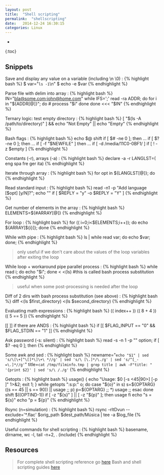 ```yaml
---
layout: post
title:  "Shell scripting"
permalink:  "shellscripting"
date:   2014-12-24 16:30:15
categories: Linux
---
```

* 
{:toc}

## Snippets

Save and display any value on a variable (including \n \0)
: {% highlight bash %}
$ var="`ls -1`\n"
$ echo -e $var
{% endhighlight %}

Parse file with delim into array
: {% highlight bash %}
IN="bla@some.com;john@home.com"
while IFS=';' read -ra ADDR; do
        for i in "${ADDR[@]}"; do
            # process "$i"
        done
    done <<< "$IN"
{% endhighlight %}

Ternary logic: test empty directory
: {% highlight bash %}
[ "$(ls -A /path/to/directory)" ] && echo "Not Empty" || echo "Empty"
{% endhighlight %}

Bash flags
: {% highlight bash %}
echo $@
shift
if [ $# -ne 0 ]; then ...
if [ $? -ne 0 ]; then ...
if [ -f "$NEWFILE" ] then ...
if [ -d /media/11C0-0BF1/ ]
if [ ! -z $empty ]
{% endhighlight %}

Constants (-r), arrays (-a)
: {% highlight bash %}
declare -a -r LANGLST=( eng spa fre ger ita)
{% endhighlight %}

Iterate through array
: {% highlight bash %}
for opt in ${LANGLST[@]}; do
{% endhighlight %}

Read standard input
: {% highlight bash %}
read -n1 -p "Add language [$opt] [y/N]?"; echo ""
if [ $REPLY = "y" -o $REPLY = "Y" ]
{% endhighlight %}

Get number of elements in the array
: {% highlight bash %}
ELEMENTS=${#ARRAY[@]}
{% endhighlight %}

For loop
: {% highlight bash %}
for (( i=0;i<$ELEMENTS;i++)); do echo ${ARRAY[${i}]}; done 
{% endhighlight %}

While with pipe
: {% highlight bash %}
ls | while read var; do echo $var; done;
{% endhighlight %}
> only useful if we don't care about the values of the loop variables after exiting the loop

While loop + workaround pipe parallel process
: {% highlight bash %}
while read i; do echo "$i"; done < <(ls)  #this is called bash process substitution
{% endhighlight %}
> useful when some post-processing is needed after the loop

Diff of 2 dirs with bash process substitution (see above)
: {% highlight bash %}
diff <(ls $first_directory) <(ls $second_directory)
{% endhighlight %}

Evaluating math expressions
: {% highlight bash %}
(( index++ ))
(( 8 + 4 ))
(( 5 == 5 ))
{% endhighlight %}

[[ ]] if there are ANDS
: {% highlight bash %}
if [[ $FLAG_INPUT == "0" && $FLAG_STDIN == "1" ]]
{% endhighlight %}

Ask password (-s: silent)
: {% highlight bash %}
    read -s -n 1 -p "" option;
    if [ $? -eq 0 ]; then
{% endhighlight %}

Some awk and sed
: {% highlight bash %}
newname="`echo "$1" | sed 's/\[\+[^\[]*\]\+\ *//g' | sed 's/\ [\.]*/\./g' | sed 's/^[_-=\.]*//g'`"
title=`cat /tmp/filminfo.tmp | grep title | awk -F"title: " '{print $2}' | sed 's/\ /./g'`
{% endhighlight %}

Getopts
: {% highlight bash %}
usage() { echo "Usage: $0 [-s <45|90>] [-p <string>]" 1>&2; exit 1; }
while getopts ":s:p:" o; do
    case "${o}" in
        s)
            s=${OPTARG}
            ((s == 45 || s == 90)) || usage
            ;;
        p)
            p=${OPTARG}
            ;;
        *)
            usage
            ;;
    esac
done
shift $((OPTIND-1))
if [ -z "${s}" ] || [ -z "${p}" ]; then
    usage
fi
echo "s = ${s}"
echo "p = ${p}"
{% endhighlight %}

Rsync (n=simulation)
: {% highlight bash %}
rsync -rltDvun --exclude='*.flac' $orig_path $dest_path/Música | tee -a $log_file
{% endhighlight %}

Useful commands for shell scripting
: {% highlight bash %}
basename, dirname, wc -l, tail -n+2, . (include)
{% endhighlight %}

## Resources

> For complete shell scripting reference go [here](http://www.tldp.org/LDP/abs/html/)
> Bash and shell scripting guides [here](http://wiki.bash-hackers.org)

